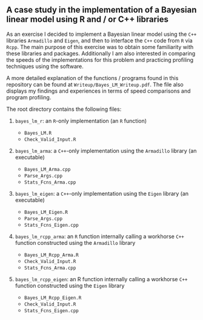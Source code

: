 
## A case study in the implementation of a Bayesian linear model using R and / or C++ libraries

As an exercise I decided to implement a Bayesian linear model using the `C++`
libraries `Armadillo` and `Eigen`, and then to interface the `C++` code from `R`
via `Rcpp`. The main purpose of this exercise was to obtain some familiarity
with these libraries and packages.  Additionally I am also interested in
comparing the speeds of the implementations for this problem and practicing
profiling techniques using the software.  

A more detailed explanation of the functions / programs found in this repository
can be found at `Writeup/Bayes_LM_Writeup.pdf`. The file also displays my
findings and experiences in terms of speed comparisons and program profiling.  

The root directory contains the following files:

1. `bayes_lm_r`: an `R`-only implementation (an `R` function)
    * `Bayes_LM.R`
    * `Check_Valid_Input.R`
	
2. `bayes_lm_arma`: a `C++`-only implementation using the `Armadillo` library (an executable)
    * `Bayes_LM_Arma.cpp`
    * `Parse_Args.cpp`
    * `Stats_Fcns_Arma.cpp`
  
3. `bayes_lm_eigen`: a `C++`-only implementation using the `Eigen` library (an executable)
    * `Bayes_LM_Eigen.R`
    * `Parse_Args.cpp`
    * `Stats_Fcns_Eigen.cpp`
  
4. `bayes_lm_rcpp_arma`: an `R` function internally calling a workhorse `C++` function constructed using the `Armadillo` library
    * `Bayes_LM_Rcpp_Arma.R`
    * `Check_Valid_Input.R`
    * `Stats_Fcns_Arma.cpp`
  
5. `bayes_lm_rcpp_eigen`: an R function internally calling a workhorse `C++` function constructed using the `Eigen` library
    * `Bayes_LM_Rcpp_Eigen.R`
    * `Check_Valid_Input.R`
    * `Stats_Fcns_Eigen.cpp`

